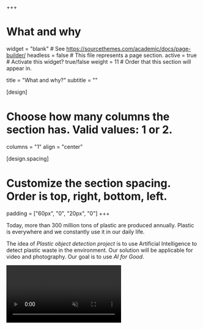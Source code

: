 +++
# What and why
widget = "blank"  # See https://sourcethemes.com/academic/docs/page-builder/
headless = false  # This file represents a page section.
active = true  # Activate this widget? true/false
weight = 11  # Order that this section will appear in.

title = "What and why?"
subtitle = ""

[design]
  # Choose how many columns the section has. Valid values: 1 or 2.
  columns = "1"
  align = "center"
  
[design.spacing]
  # Customize the section spacing. Order is top, right, bottom, left.
  padding = ["60px", "0", "20px", "0"]
+++


Today, more than 300 million tons of plastic are produced annually. Plastic is everywhere and we constantly use it in our daily life.

The idea of *Plastic object detection project* is to use Artificial Intelligence to detect plastic waste in the environment. 
Our solution  will be applicable for video and photography.
Our goal is to use *AI for Good*.
      

<video src="https://drive.google.com/file/d/1S0IR_QW1fFLSDJLXb8S-PNWLwNOWd-jH/preview" controls autoplay muted> Video tag not supported</video>
